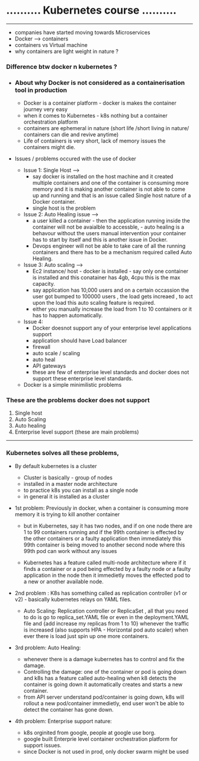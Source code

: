 # .......... Kubernetes course ..........
___________________________________________________________________________________________________
- companies have started moving towards Microservices
- Docker --> containers
- containers vs Virtual machine
- why containers are light weight in nature ?

### Difference btw docker n kubernetes ? 
- ### About why Docker is not considered as a containerisation tool in production

    - Docker is a container platform - docker is makes the container journey very easy
    - when it comes to Kubernetes  - k8s nothing but a container orchestration platform
    - containers are ephemeral in nature (short life /short living in nature/ containers can die and revive anytime)
    - Life of containers is very short, lack of memory issues the containers might die.

- Issues / problems occured with the use of docker

    - Issue 1: Single Host -->
        - say docker is installed on the host machine and it created multiple containers and one of the container is consuming more memory and it is making another container is not able to come up and running and that is an issue called Single host nature of a Docker container.
        - single host is the problem
    - Issue 2: Auto Healing issue -->
        - a user killed a container - then the application running inside the container will not be avaialble to accessble, - auto healing is a behavour without the users manual intervention your container has to start by itself and this is another issue in Docker.
        - Devops engineer will not be able to take care of all the running containers and there has to be a mechanism required called Auto Healing.
    - Issue 3: Auto scaling --> 
        - Ec2 instance/ host - docker is installed - say only one container is installed and this conatainer has 4gb, 4cpu this is the max capacity. 
        - say application has 10,000 users and on a certain occassion the user got bumped to 100000 users , the load gets increaed , to act upon the load this auto scaling feature is required. 
        - either you manually increase the load from 1 to 10 containers or it has to happen automatically.
    - Issue 4: 
        - Docker doesnot support any of your enterprise level applications support
        - application should have Load balancer
        - firewall 
        - auto scale / scaling
        - auto heal
        - API gateways
        - these are few of enterprise level standards and docker does not support these enterprise level standards.
    - Docker is a simple minimilistic problems 



### These are the problems docker does not support 
1. Single host
2. Auto Scaling
3. Auto healing
4. Enterprise level support
(these are main problems)
___________________________________________________________________________________________________

### Kubernetes solves all these problems, 

- By default kubernetes is a cluster 
    - Cluster is basically - group of nodes
    - installed in a master node architecture
    - to practice k8s you can install as a single node
    - in general it is installed as a cluster

- 1st problem: Previously in docker, when a container is consuming more memory it is trying to kill another container 
    - but in Kubernetes, say it has two nodes, and if on one node there are 1 to 99 containers running and if the 99th container is effected by the other containers or a faulty application then immediately this 99th container is being moved to another second node where this 99th pod can work without any issues

    - Kubernetes has a feature called multi-node architecture where if it finds a container or a pod being effected by a faulty node or a faulty application in the node then it immedietly moves the effected pod to a new or another available node.
- 2nd problem : K8s has something called as replication controller (v1 or v2) - basically kubernetes relays on YAML files.
    - Auto Scaling: Replication controller or ReplicaSet , all that you need to do is go to replica_set.YAML file or even in the deployment.YAML file and {add increase my replicas from 1 to 10} whenever the traffic is increased (also supports HPA - Horizontal pod auto scaler) when ever there is load just spin up one more containers.
- 3rd problem: Auto Healing: 
    - whenever there is a damage kubernetes has to control and fix the damage.
    - Controlling the damage: one of the container or pod is going down and k8s has a feature called auto-healing when k8 detects the container is going down it automatically creates and starts a new container. 
    - from API server understand pod/container is going down, k8s will rollout a new pod/container immedietly, end user won't be able to detect the container has gone down.

- 4th problem: Enterprise support nature:
    - k8s orginited from google, people at google use borg.
    - google built Enterprie level container orchestration platform for support issues.
    - since Docker is not used in prod, only docker swarm might be used
